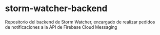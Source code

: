 # storm-watcher-backend
Repositorio del backend de Storm Watcher, encargado de realizar pedidos de notificaciones a la API de Firebase Cloud Messaging
